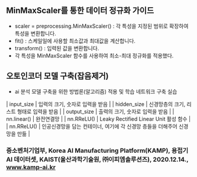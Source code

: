 ## MinMaxScaler를 통한 데이터 정규화 가이드

- scaler = preprocessing.MinMaxScaler() : 각 특성을 지정된 범위로 확장하여 특성을 변환합니다.
- fit() : 스케일일에 사용할 최소값과 최대값을 계산합니다.
- transform() : 입력된 값을 변환합니다.
- 각 특성을 MinMaxScaler 함수를 사용하여 최소-최대 정규화를 적용했다.

## 오토인코더 모델 구축(잡음제거)

- ai 분석 모델 구축을 위한 방법론(알고리즘) 적용 및 학습 네트워크 구축 실습

| input_size | 입력의 크기, 숫자로 입력을 받음 |
| hidden_size | 신경망층의 크기, 리스트 형태로 입력을 받음 |
| output_size | 출력의 크기, 숫자로 입력을 받음 |
| nn.linear() | 완전연결망 |
| nn.RReLU() | Leaky Rectified Linear Unit 활성 함수 |
| nn.RReLU() | 인공신경망을 담는 컨테이너, 여기에 각 신경망 층들을 더해주어 신경망을 만듦 |

### 중소벤처기업부, Korea AI Manufacturing Platform(KAMP), 용접기 AI 데이터셋, KAIST(울산과학기술원, ㈜이피엠솔루션즈), 2020.12.14., www.kamp-ai.kr
